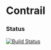 # Contrail
### Status
[![Build Status](https://travis-ci.org/taliento/contrail.png)](https://travis-ci.org/taliento/contrail)

